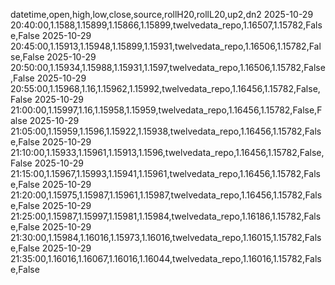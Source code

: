 datetime,open,high,low,close,source,rollH20,rollL20,up2,dn2
2025-10-29 20:40:00,1.1588,1.15899,1.15866,1.15899,twelvedata_repo,1.16507,1.15782,False,False
2025-10-29 20:45:00,1.15913,1.15948,1.15899,1.15931,twelvedata_repo,1.16506,1.15782,False,False
2025-10-29 20:50:00,1.15934,1.15988,1.15931,1.1597,twelvedata_repo,1.16506,1.15782,False,False
2025-10-29 20:55:00,1.15968,1.16,1.15962,1.15992,twelvedata_repo,1.16456,1.15782,False,False
2025-10-29 21:00:00,1.15997,1.16,1.15958,1.15959,twelvedata_repo,1.16456,1.15782,False,False
2025-10-29 21:05:00,1.15959,1.1596,1.15922,1.15938,twelvedata_repo,1.16456,1.15782,False,False
2025-10-29 21:10:00,1.15933,1.15961,1.15913,1.1596,twelvedata_repo,1.16456,1.15782,False,False
2025-10-29 21:15:00,1.15967,1.15993,1.15941,1.15961,twelvedata_repo,1.16456,1.15782,False,False
2025-10-29 21:20:00,1.15975,1.15987,1.15961,1.15987,twelvedata_repo,1.16456,1.15782,False,False
2025-10-29 21:25:00,1.15987,1.15997,1.15981,1.15984,twelvedata_repo,1.16186,1.15782,False,False
2025-10-29 21:30:00,1.15984,1.16016,1.15973,1.16016,twelvedata_repo,1.16015,1.15782,False,False
2025-10-29 21:35:00,1.16016,1.16067,1.16016,1.16044,twelvedata_repo,1.16016,1.15782,False,False
